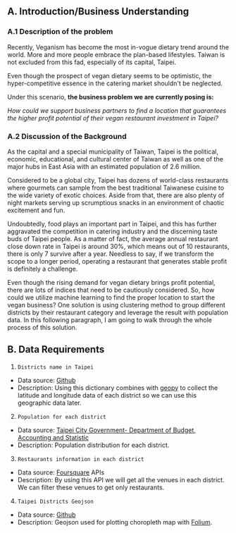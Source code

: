 ## A. Introduction/Business Understanding

### A.1 Description of the problem
Recently, Veganism has become the most in-vogue dietary trend around the world. More and more people embrace the plan-based lifestyles. Taiwan is not excluded from this fad, especially of its capital, Taipei.

Even though the prospect of vegan dietary seems to be optimistic, the hyper-competitive essence in the catering market shouldn't be neglected.

Under this scenario, **the business problem we are currently posing is:**

*How could we support business partners to find a location that guarantees the higher profit potential of their vegan restaurant investment in Taipei?*

### A.2 Discussion of the Background
As the capital and a special municipality of Taiwan, Taipei is the political, economic, educational, and cultural center of Taiwan as well as one of the major hubs in East Asia with an estimated population of 2.6 million.

Considered to be a global city, Taipei has dozens of world-class restaurants where gourmets can sample from the best traditional Taiwanese cuisine to the wide variety of exotic choices. Aside from that, there are also plenty of night markets serving up scrumptious snacks in an environment of chaotic excitement and fun.

Undoubtedly, food plays an important part in Taipei, and this has further aggravated the competition in catering industry and the discerning taste buds of Taipei people. As a matter of fact, the average annual restaurant close down rate in Taipei is around 30%, which means out of 10 restaurants, there is only 7 survive after a year. Needless to say, if we transform the scope to a longer period, operating a restaurant that generates stable profit is definitely a challenge.

Even though the rising demand for vegan dietary brings profit potential, there are lots of indices that need to be cautiously considered. So, how could we utilize machine learning to find the proper location to start the vegan business? One solution is using clustering method to group different districts by their restaurant category and leverage the result with population data. In this following paragraph, I am going to walk through the whole process of this solution.

## B. Data Requirements
1. `Districts name in Taipei`
* Data source: [Github](https://gist.github.com/vinta/079cb8d4da486f471365c31388ed1b85)
* Description: Using this dictionary combines with [geopy](https://geopy.readthedocs.io/en/stable/) to collect the latitude and longitude data of each district so we can use this geographic data later.
2. `Population for each district`
* Data source: [Taipei City Government- Department of Budget, Accounting and Statistic](https://statdb.dbas.gov.taipei/pxweb2007-tp/dialog/statfile9.asp)
* Description: Population distribution for each district.
3. `Restaurants information in each district`
* Data source: [Foursquare](https://foursquare.com/) APIs
* Description: By using this API we will get all the venues in each district. We can filter these venues to get only restaurants.
4. `Taipei Districts Geojson`
* Data source: [Github](https://github.com/g0v/twgeojson/blob/master/json/twTown1982.geo.json)
* Description: Geojson used for plotting choropleth map with [Folium](https://python-visualization.github.io/folium/).
